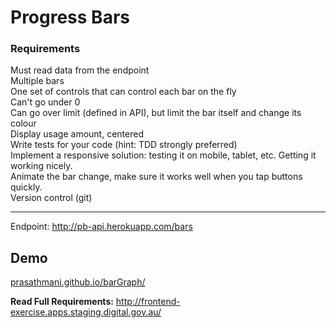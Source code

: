 <h1> Progress Bars </h1>

<h3>Requirements</h3>

Must read data from the endpoint <br/>
Multiple bars  <br/>
One set of controls that can control each bar on the fly  <br/>
Can't go under 0  <br/>
Can go over limit (defined in API), but limit the bar itself and change its colour <br/>
Display usage amount, centered <br/>
Write tests for your code (hint: TDD strongly preferred) <br/>
Implement a responsive solution: testing it on mobile, tablet, etc. Getting it working nicely. <br/>
Animate the bar change, make sure it works well when you tap buttons quickly. <br/>
Version control (git) <br/>

---
Endpoint: http://pb-api.herokuapp.com/bars

<h2> Demo </h2>
<a href="//prasathmani.github.io/barGraph/" target="_blank">prasathmani.github.io/barGraph/</a>


<strong>Read Full Requirements:</strong> <a href="frontend-exercise.apps.staging.digital.gov.au/" target="_bank">http://frontend-exercise.apps.staging.digital.gov.au/</a> 

